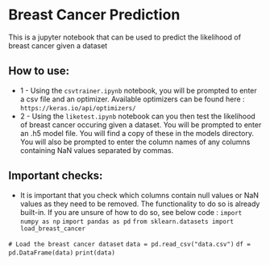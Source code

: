 # Breast Cancer Prediction
This is a jupyter notebook that can be used to predict the likelihood of breast cancer given a dataset

## How to use:
- 1 - Using the `csvtrainer.ipynb` notebook, you will be prompted to enter a csv file and an optimizer. Available optimizers can be found here : `https://keras.io/api/optimizers/`
- 2 - Using the `liketest.ipynb` notebook can you then test the likelihood of breast cancer occuring given a dataset. You will be prompted to enter an .h5 model file. You will find a copy of these in the models directory. You will also be prompted to enter the column names of any columns containing NaN values separated by commas.

## Important checks:
- It is important that you check which columns contain null values or NaN values as they need to be removed. The functionality to do so is already built-in. If you are unsure of how to do so, see below code :
`import numpy as np`
`import pandas as pd`
`from sklearn.datasets import load_breast_cancer`

`# Load the breast cancer dataset`
`data = pd.read_csv("data.csv")`
`df = pd.DataFrame(data)`
`print(data)`
